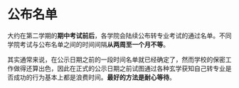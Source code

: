 # 公布名单

大约在第二学期的**期中考试前后**，各学院会陆续公布转专业考试的通过名单。不同学院考试与公布名单之间的时间间隔**从两周至一个月不等**。

其实通常来说，在公示日期之前的一段时间名单就已经确定了，然而学校的保密工作做得还算出色，因此在正式的公示日期之前试图通过各种玄学获知自己转专业是否成功的行为基本上都是浪费时间。**最好的方法是耐心等待**。